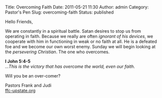 Title: Overcoming Faith
Date: 2011-05-21 11:30
Author: admin
Category: Pastor's Pen
Slug: overcoming-faith
Status: published

Hello Friends,

We are constantly in a spiritual battle. Satan desires to stop us from
operating in faith. Because we really are often *ignorant of his
devices*, we cooperate with him in functioning in weak or no faith at
all. He is a defeated foe and we become our own worst enemy. Sunday we
will begin looking at the *persevering Christian*. The one who
overcomes.

**I John 5:4-5**  
*...This is the victory that has overcome the world, even our faith*.

Will you be an over-comer?

Pastors Frank and Judi  
[ffc-upstate.org](http://www.blogger.com/ffc-upstate.org)
